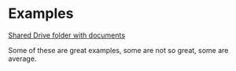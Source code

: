 # Examples

[Shared Drive folder with documents](https://drive.google.com/drive/folders/1CGrk_GpJaJL2CKfiS1z7FlW7J13ovNlW?usp=sharing)

Some of these are great examples, some are not so great, some are average.